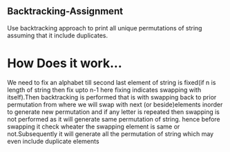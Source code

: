 ## Backtracking-Assignment 

Use backtracking approach to print all unique permutations of string assuming that it include duplicates. 

# How Does it work...

We need to fix an alphabet till second last element of string is fixed(if n is length of string then fix upto n-1 here fixing indicates swapping with itself).Then backtracking is performed that is with swapping back to prior permutation from where we will swap with next (or beside)elements inorder to generate new permutation and if any letter is repeated then swapping is not performed as it will generate same permutation of string. hence before swapping it check wheater the swapping element is same or not.Subsequently it will generate all the permutation of string which may even include duplicate elements


